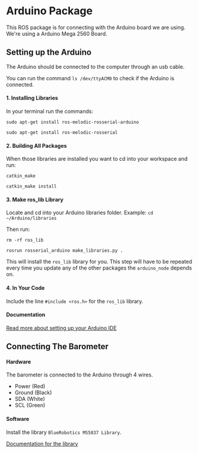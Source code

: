 # Arduino Package
This ROS package is for connecting with the Arduino board we are using. We're using a Arduino Mega 2560 Board.

## Setting up the Arduino

The Arduino should be connected to the computer through an usb cable.

You can run the command `ls /dev/ttyACM0` to check if the Arduino is connected.

#### 1. Installing Libraries
In your terminal run the commands:

`sudo apt-get install ros-melodic-rosserial-arduino`

`sudo apt-get install ros-melodic-rosserial`

#### 2. Building All Packages
When those libraries are installed you want to cd into your workspace and run:

`catkin_make`

`catkin_make install`

#### 3. Make ros_lib Library
Locate and cd into your Arduino libraries folder. Example: `cd ~/Arduino/libraries`

Then run:  

`rm -rf ros_lib`

`rosrun rosserial_arduino make_libraries.py .`

This will install the  `ros_lib` library for you. This step will have to be repeated every time you update any of the other packages the `arduino_node` depends on.

#### 4. In Your Code
Include the line `#include <ros.h>` for the `ros_lib` library.
#### Documentation  
[Read more about setting up your Arduino IDE](http://wiki.ros.org/rosserial_arduino/Tutorials/Arduino%20IDE%20Setup)

## Connecting The Barometer
#### Hardware
The barometer is connected to the Arduino through 4 wires.

- Power (Red)
- Ground (Black)
- SDA (White)
- SCL (Green)


#### Software
Install the library `BlueRobotics MS5837 Library`.

[Documentation for the library](https://github.com/bluerobotics/BlueRobotics_MS5837_Library)
